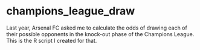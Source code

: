 # champions_league_draw
Last year, Arsenal FC asked me to calculate the odds of drawing each of their possible opponents in the knock-out phase of the Champions League. This is the R script I created for that.
